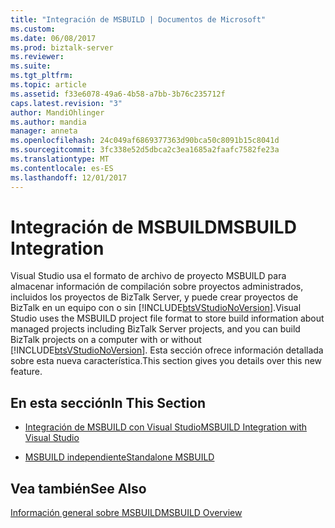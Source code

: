 ```yaml
---
title: "Integración de MSBUILD | Documentos de Microsoft"
ms.custom: 
ms.date: 06/08/2017
ms.prod: biztalk-server
ms.reviewer: 
ms.suite: 
ms.tgt_pltfrm: 
ms.topic: article
ms.assetid: f33e6078-49a6-4b58-a7bb-3b76c235712f
caps.latest.revision: "3"
author: MandiOhlinger
ms.author: mandia
manager: anneta
ms.openlocfilehash: 24c049af6869377363d90bca50c8091b15c8041d
ms.sourcegitcommit: 3fc338e52d5dbca2c3ea1685a2faafc7582fe23a
ms.translationtype: MT
ms.contentlocale: es-ES
ms.lasthandoff: 12/01/2017
---
```

# <a name="msbuild-integration"></a><span data-ttu-id="1f932-102">Integración de MSBUILD</span><span class="sxs-lookup"><span data-stu-id="1f932-102">MSBUILD Integration</span></span>
<span data-ttu-id="1f932-103">Visual Studio usa el formato de archivo de proyecto MSBUILD para almacenar información de compilación sobre proyectos administrados, incluidos los proyectos de BizTalk Server, y puede crear proyectos de BizTalk en un equipo con o sin [!INCLUDE[btsVStudioNoVersion](../includes/btsvstudionoversion-md.md)].</span><span class="sxs-lookup"><span data-stu-id="1f932-103">Visual Studio uses the MSBUILD project file format to store build information about managed projects including BizTalk Server projects, and you can build BizTalk projects on a computer with or without [!INCLUDE[btsVStudioNoVersion](../includes/btsvstudionoversion-md.md)].</span></span> <span data-ttu-id="1f932-104">Esta sección ofrece información detallada sobre esta nueva característica.</span><span class="sxs-lookup"><span data-stu-id="1f932-104">This section gives you details over this new feature.</span></span>  
  
## <a name="in-this-section"></a><span data-ttu-id="1f932-105">En esta sección</span><span class="sxs-lookup"><span data-stu-id="1f932-105">In This Section</span></span>  
  
-   [<span data-ttu-id="1f932-106">Integración de MSBUILD con Visual Studio</span><span class="sxs-lookup"><span data-stu-id="1f932-106">MSBUILD Integration with Visual Studio</span></span>](../core/msbuild-integration-with-visual-studio.md)  
  
-   [<span data-ttu-id="1f932-107">MSBUILD independiente</span><span class="sxs-lookup"><span data-stu-id="1f932-107">Standalone MSBUILD</span></span>](../core/standalone-msbuild.md)  
  
## <a name="see-also"></a><span data-ttu-id="1f932-108">Vea también</span><span class="sxs-lookup"><span data-stu-id="1f932-108">See Also</span></span>  
 [<span data-ttu-id="1f932-109">Información general sobre MSBUILD</span><span class="sxs-lookup"><span data-stu-id="1f932-109">MSBUILD Overview</span></span>](http://go.microsoft.com/fwlink/?LinkId=131739)